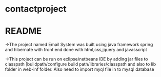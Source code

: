 # contactproject

 README
 ============================

->The project named Email System was built using java framework spring and hibernate with front end done with html,css,jquery and javasscript


->This project can be run on eclipse/netbeans IDE by adding jar files to classpath [buildpath/configure build path/libraries/classpath and also to  lib folder  in web-inf folder. Also need to import myql file in to mysql database 

